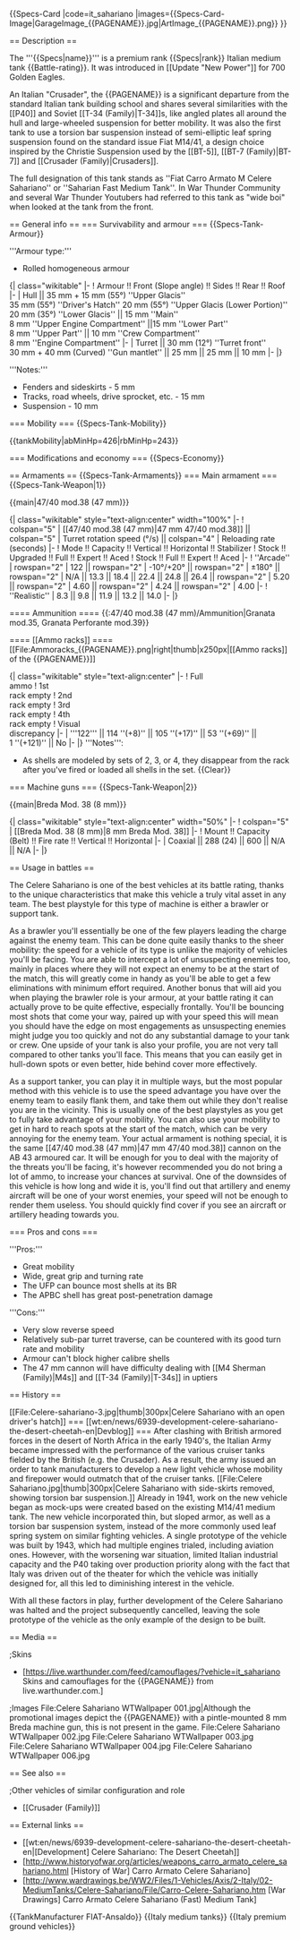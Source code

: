{{Specs-Card
|code=it_sahariano
|images={{Specs-Card-Image|GarageImage_{{PAGENAME}}.jpg|ArtImage_{{PAGENAME}}.png}}
}}

== Description ==
<!-- ''In the description, the first part should be about the history of the creation and combat usage of the vehicle, as well as its key features. In the second part, tell the reader about the ground vehicle in the game. Insert a screenshot of the vehicle, so that if the novice player does not remember the vehicle by name, he will immediately understand what kind of vehicle the article is talking about.'' -->
The '''{{Specs|name}}''' is a premium rank {{Specs|rank}} Italian medium tank {{Battle-rating}}. It was introduced in [[Update "New Power"]] for 700 Golden Eagles.

An Italian "Crusader", the {{PAGENAME}} is a significant departure from the standard Italian tank building school and shares several similarities with the [[P40]] and Soviet [[T-34 (Family)|T-34]]s, like angled plates all around the hull and large-wheeled suspension for better mobility. It was also the first tank to use a torsion bar suspension instead of semi-elliptic leaf spring suspension found on the standard issue Fiat M14/41, a design choice inspired by the Christie Suspension used by the [[BT-5]], [[BT-7 (Family)|BT-7]] and [[Crusader (Family)|Crusaders]].

The full designation of this tank stands as ''Fiat Carro Armato M Celere Sahariano'' or ''Saharian Fast Medium Tank''. In War Thunder Community and several War Thunder Youtubers had referred to this tank as "wide boi" when looked at the tank from the front.

== General info ==
=== Survivability and armour ===
{{Specs-Tank-Armour}}
<!-- ''Describe armour protection. Note the most well protected and key weak areas. Appreciate the layout of modules as well as the number and location of crew members. Is the level of armour protection sufficient, is the placement of modules helpful for survival in combat? If necessary use a visual template to indicate the most secure and weak zones of the armour.'' -->

'''Armour type:'''

* Rolled homogeneous armour

{| class="wikitable"
|-
! Armour !! Front (Slope angle) !! Sides !! Rear !! Roof
|-
| Hull || 35 mm + 15 mm (55°) ''Upper Glacis'' <br> 35 mm (55°) ''Driver's Hatch'' 20 mm (55°) ''Upper Glacis (Lower Portion)'' <br> 20 mm (35°) ''Lower Glacis'' || 15 mm ''Main''<br>8 mm ''Upper Engine Compartment'' ||15 mm ''Lower Part'' <br> 8 mm ''Upper Part'' || 10 mm ''Crew Compartment'' <br> 8 mm ''Engine Compartment''
|-
| Turret || 30 mm (12°) ''Turret front'' <br> 30 mm + 40 mm (Curved) ''Gun mantlet'' || 25 mm || 25 mm || 10 mm
|-
|}

'''Notes:'''

* Fenders and sideskirts - 5 mm
* Tracks, road wheels, drive sprocket, etc. - 15 mm
* Suspension - 10 mm

=== Mobility ===
{{Specs-Tank-Mobility}}
<!-- ''Write about the mobility of the ground vehicle. Estimate the specific power and manoeuvrability, as well as the maximum speed forwards and backwards.'' -->

{{tankMobility|abMinHp=426|rbMinHp=243}}

=== Modifications and economy ===
{{Specs-Economy}}

== Armaments ==
{{Specs-Tank-Armaments}}
=== Main armament ===
{{Specs-Tank-Weapon|1}}
<!-- ''Give the reader information about the characteristics of the main gun. Assess its effectiveness in a battle based on the reloading speed, ballistics and the power of shells. Do not forget about the flexibility of the fire, that is how quickly the cannon can be aimed at the target, open fire on it and aim at another enemy. Add a link to the main article on the gun: <code><nowiki>{{main|Name of the weapon}}</nowiki></code>. Describe in general terms the ammunition available for the main gun. Give advice on how to use them and how to fill the ammunition storage.'' -->
{{main|47/40 mod.38 (47 mm)}}

{| class="wikitable" style="text-align:center" width="100%"
|-
! colspan="5" | [[47/40 mod.38 (47 mm)|47 mm 47/40 mod.38]] || colspan="5" | Turret rotation speed (°/s) || colspan="4" | Reloading rate (seconds)
|-
! Mode !! Capacity !! Vertical !! Horizontal !! Stabilizer
! Stock !! Upgraded !! Full !! Expert !! Aced
! Stock !! Full !! Expert !! Aced
|-
! ''Arcade''
| rowspan="2" | 122 || rowspan="2" | -10°/+20° || rowspan="2" | ±180° || rowspan="2" | N/A || 13.3 || 18.4 || 22.4 || 24.8 || 26.4 || rowspan="2" | 5.20 || rowspan="2" | 4.60 || rowspan="2" | 4.24 || rowspan="2" | 4.00
|-
! ''Realistic''
| 8.3 || 9.8 || 11.9 || 13.2 || 14.0
|-
|}

==== Ammunition ====
{{:47/40 mod.38 (47 mm)/Ammunition|Granata mod.35, Granata Perforante mod.39}}

==== [[Ammo racks]] ====
[[File:Ammoracks_{{PAGENAME}}.png|right|thumb|x250px|[[Ammo racks]] of the {{PAGENAME}}]]
<!-- '''Last updated: 2.23.0.51''' -->
{| class="wikitable" style="text-align:center"
|-
! Full<br>ammo
! 1st<br>rack empty
! 2nd<br>rack empty
! 3rd<br>rack empty
! 4th<br>rack empty
! Visual<br>discrepancy
|-
| '''122''' || 114&nbsp;''(+8)'' || 105&nbsp;''(+17)'' || 53&nbsp;''(+69)'' || 1&nbsp;''(+121)'' || No
|-
|}
'''Notes''':

* As shells are modeled by sets of 2, 3, or 4, they disappear from the rack after you've fired or loaded all shells in the set.
{{Clear}}

=== Machine guns ===
{{Specs-Tank-Weapon|2}}
<!-- ''Offensive and anti-aircraft machine guns not only allow you to fight some aircraft but also are effective against lightly armoured vehicles. Evaluate machine guns and give recommendations on its use.'' -->
{{main|Breda Mod. 38 (8 mm)}}

{| class="wikitable" style="text-align:center" width="50%"
|-
! colspan="5" | [[Breda Mod. 38 (8 mm)|8 mm Breda Mod. 38]]
|-
! Mount !! Capacity (Belt) !! Fire rate !! Vertical !! Horizontal
|-
| Coaxial || 288 (24) || 600 || N/A || N/A
|-
|}

== Usage in battles ==
<!-- ''Describe the tactics of playing in the vehicle, the features of using vehicles in the team and advice on tactics. Refrain from creating a "guide" - do not impose a single point of view but instead give the reader food for thought. Describe the most dangerous enemies and give recommendations on fighting them. If necessary, note the specifics of the game in different modes (AB, RB, SB).'' -->

The Celere Sahariano is one of the best vehicles at its battle rating, thanks to the unique characteristics that make this vehicle a truly vital asset in any team. The best playstyle for this type of machine is either a brawler or support tank.

As a brawler you'll essentially be one of the few players leading the charge against the enemy team. This can be done quite easily thanks to the sheer mobility: the speed for a vehicle of its type is unlike the majority of vehicles you'll be facing. You are able to intercept a lot of unsuspecting enemies too, mainly in places where they will not expect an enemy to be at the start of the match, this will greatly come in handy as you'll be able to get a few eliminations with minimum effort required. Another bonus that will aid you when playing the brawler role is your armour, at your battle rating it can actually prove to be quite effective, especially frontally. You'll be bouncing most shots that come your way, paired up with your speed this will mean you should have the edge on most engagements as unsuspecting enemies might judge you too quickly and not do any substantial damage to your tank or crew. One upside of your tank is also your profile, you are not very tall compared to other tanks you'll face. This means that you can easily get in hull-down spots or even better, hide behind cover more effectively.

As a support tanker, you can play it in multiple ways, but the most popular method with this vehicle is to use the speed advantage you have over the enemy team to easily flank them, and take them out while they don't realise you are in the vicinity. This is usually one of the best playstyles as you get to fully take advantage of your mobility. You can also use your mobility to get in hard to reach spots at the start of the match, which can be very annoying for the enemy team. Your actual armament is nothing special, it is the same [[47/40 mod.38 (47 mm)|47 mm 47/40 mod.38]] cannon on the AB 43 armoured car. It will be enough for you to deal with the majority of the threats you'll be facing, it's however recommended you do not bring a lot of ammo, to increase your chances at survival. One of the downsides of this vehicle is how long and wide it is, you'll find out that artillery and enemy aircraft will be one of your worst enemies, your speed will not be enough to render them useless. You should quickly find cover if you see an aircraft or artillery heading towards you.

=== Pros and cons ===
<!-- ''Summarise and briefly evaluate the vehicle in terms of its characteristics and combat effectiveness. Mark its pros and cons in a bulleted list. Try not to use more than 6 points for each of the characteristics. Avoid using categorical definitions such as "bad", "good" and the like - use substitutions with softer forms such as "inadequate" and "effective".'' -->

'''Pros:'''

* Great mobility
* Wide, great grip and turning rate
* The UFP can bounce most shells at its BR
* The APBC shell has great post-penetration damage

'''Cons:'''

* Very slow reverse speed
* Relatively sub-par turret traverse, can be countered with its good turn rate and mobility
* Armour can't block higher calibre shells
* The 47 mm cannon will have difficulty dealing with [[M4 Sherman (Family)|M4s]] and [[T-34 (Family)|T-34s]] in uptiers



== History ==
<!-- ''Describe the history of the creation and combat usage of the vehicle in more detail than in the introduction. If the historical reference turns out to be too long, take it to a separate article, taking a link to the article about the vehicle and adding a block "/History" (example: <nowiki>https://wiki.warthunder.com/(Vehicle-name)/History</nowiki>) and add a link to it here using the <code>main</code> template. Be sure to reference text and sources by using <code><nowiki><ref></ref></nowiki></code>, as well as adding them at the end of the article with <code><nowiki><references /></nowiki></code>. This section may also include the vehicle's dev blog entry (if applicable) and the in-game encyclopedia description (under <code><nowiki>=== In-game description ===</nowiki></code>, also if applicable).'' -->
[[File:Celere-sahariano-3.jpg|thumb|300px|Celere Sahariano with an open driver's hatch]]
=== [[wt:en/news/6939-development-celere-sahariano-the-desert-cheetah-en|Devblog]] ===
After clashing with British armored forces in the desert of North Africa in the early 1940's, the Italian Army became impressed with the performance of the various cruiser tanks fielded by the British (e.g. the Crusader). As a result, the army issued an order to tank manufacturers to develop a new light vehicle whose mobility and firepower would outmatch that of the cruiser tanks.
[[File:Celere Sahariano.jpg|thumb|300px|Celere Sahariano with side-skirts removed, showing torsion bar suspension.]]
Already in 1941, work on the new vehicle began as mock-ups were created based on the existing M14/41 medium tank. The new vehicle incorporated thin, but sloped armor, as well as a torsion bar suspension system, instead of the more commonly used leaf spring system on similar fighting vehicles.
A single prototype of the vehicle was built by 1943, which had multiple engines trialed, including aviation ones. However, with the worsening war situation, limited Italian industrial capacity and the P40 taking over production priority along with the fact that Italy was driven out of the theater for which the vehicle was initially designed for, all this led to diminishing interest in the vehicle.

With all these factors in play, further development of the Celere Sahariano was halted and the project subsequently cancelled, leaving the sole prototype of the vehicle as the only example of the design to be built.

== Media ==
<!-- ''Excellent additions to the article would be video guides, screenshots from the game, and photos.'' -->

;Skins

* [https://live.warthunder.com/feed/camouflages/?vehicle=it_sahariano Skins and camouflages for the {{PAGENAME}} from live.warthunder.com.]

;Images
<gallery mode="packed-hover" heights="150">
File:Celere Sahariano WTWallpaper 001.jpg|Although the promotional images depict the {{PAGENAME}} with a pintle-mounted 8 mm Breda machine gun, this is not present in the game.
File:Celere Sahariano WTWallpaper 002.jpg
File:Celere Sahariano WTWallpaper 003.jpg
File:Celere Sahariano WTWallpaper 004.jpg
File:Celere Sahariano WTWallpaper 006.jpg
</gallery>

== See also ==
<!-- ''Links to the articles on the War Thunder Wiki that you think will be useful for the reader, for example:''
* ''reference to the series of the vehicles;''
* ''links to approximate analogues of other nations and research trees.'' -->

;Other vehicles of similar configuration and role

* [[Crusader (Family)]]

== External links ==
<!-- ''Paste links to sources and external resources, such as:''
* ''topic on the official game forum;''
* ''other literature.'' -->

* [[wt:en/news/6939-development-celere-sahariano-the-desert-cheetah-en|[Development] Celere Sahariano: The Desert Cheetah]]
* [http://www.historyofwar.org/articles/weapons_carro_armato_celere_sahariano.html <nowiki>[History of War]</nowiki> Carro Armato Celere Sahariano]
* [http://www.wardrawings.be/WW2/Files/1-Vehicles/Axis/2-Italy/02-MediumTanks/Celere-Sahariano/File/Carro-Celere-Sahariano.htm <nowiki>[War Drawings]</nowiki> Carro Armato Celere Sahariano (Fast) Medium Tank]

{{TankManufacturer FIAT-Ansaldo}}
{{Italy medium tanks}}
{{Italy premium ground vehicles}}